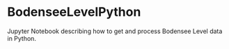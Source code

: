 # BodenseeLevelPython
Jupyter Notebook describing how to get and process Bodensee Level data in Python.

